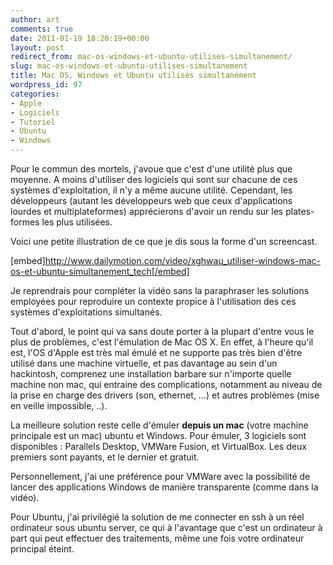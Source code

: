 ```yaml
---
author: art
comments: true
date: 2011-01-19 18:20:19+00:00
layout: post
redirect_from: mac-os-windows-et-ubuntu-utilises-simultanement/
slug: mac-os-windows-et-ubuntu-utilises-simultanement
title: Mac OS, Windows et Ubuntu utilisés simultanément
wordpress_id: 97
categories:
- Apple
- Logiciels
- Tutoriel
- Ubuntu
- Windows
---
```


Pour le commun des mortels, j'avoue que c'est d'une utilité plus que moyenne. A moins d'utiliser des logiciels qui sont sur chacune de ces systèmes d'exploitation, il n'y a même aucune utilité. Cependant, les développeurs (autant les développeurs web que ceux d'applications lourdes et multiplateformes) apprécierons d'avoir un rendu sur les plates-formes les plus utilisées.

Voici une petite illustration de ce que je dis sous la forme d'un screencast.

[embed]http://www.dailymotion.com/video/xghwau_utiliser-windows-mac-os-et-ubuntu-simultanement_tech[/embed]

Je reprendrais pour compléter la vidéo sans la paraphraser les solutions employées pour reproduire un contexte propice à l'utilisation des ces systèmes d'exploitations simultanés.

Tout d'abord, le point qui va sans doute porter à la plupart d'entre vous le plus de problèmes, c'est l'émulation de Mac OS X. En effet, à l'heure qu'il est, l'OS d'Apple est très mal émulé et ne supporte pas très bien d'être utilisé dans une machine virtuelle, et pas davantage au sein d'un hackintosh, comprenez une installation barbare sur n'importe quelle machine non mac, qui entraine des complications, notamment au niveau de la prise en charge des drivers (son, ethernet, ...) et autres problèmes (mise en veille impossible, ..).

La meilleure solution reste celle d'émuler **depuis un mac** (votre machine principale est un mac) ubuntu et Windows. Pour émuler, 3 logiciels sont disponibles : Parallels Desktop, VMWare Fusion, et VirtualBox. Les deux premiers sont payants, et le dernier et gratuit.

Personnellement, j'ai une préférence pour VMWare avec la possibilité de lancer des applications Windows de manière transparente (comme dans la vidéo).

Pour Ubuntu, j'ai privilégié la solution de me connecter en ssh à un réel ordinateur sous ubuntu server, ce qui à l'avantage que c'est un ordinateur à part qui peut effectuer des traitements, même une fois votre ordinateur principal éteint.



